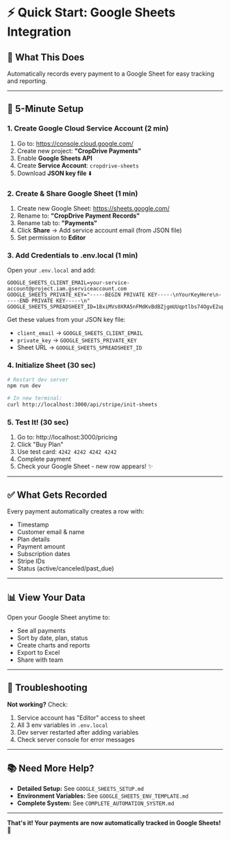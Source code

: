 # ⚡ Quick Start: Google Sheets Integration

## 🎯 What This Does

Automatically records every payment to a Google Sheet for easy tracking and reporting.

---

## 🚀 5-Minute Setup

### **1. Create Google Cloud Service Account** (2 min)

1. Go to: https://console.cloud.google.com/
2. Create new project: **"CropDrive Payments"**
3. Enable **Google Sheets API**
4. Create **Service Account**: `cropdrive-sheets`
5. Download **JSON key file** ⬇️

### **2. Create & Share Google Sheet** (1 min)

1. Create new Google Sheet: https://sheets.google.com/
2. Rename to: **"CropDrive Payment Records"**
3. Rename tab to: **"Payments"**
4. Click **Share** → Add service account email (from JSON file)
5. Set permission to **Editor**

### **3. Add Credentials to .env.local** (1 min)

Open your `.env.local` and add:

```env
GOOGLE_SHEETS_CLIENT_EMAIL=your-service-account@project.iam.gserviceaccount.com
GOOGLE_SHEETS_PRIVATE_KEY="-----BEGIN PRIVATE KEY-----\nYourKeyHere\n-----END PRIVATE KEY-----\n"
GOOGLE_SHEETS_SPREADSHEET_ID=1BxiMVs0XRA5nFMdKvBdBZjgmUUqptlbs74OgvE2upms
```

Get these values from your JSON key file:
- `client_email` → `GOOGLE_SHEETS_CLIENT_EMAIL`
- `private_key` → `GOOGLE_SHEETS_PRIVATE_KEY`
- Sheet URL → `GOOGLE_SHEETS_SPREADSHEET_ID`

### **4. Initialize Sheet** (30 sec)

```bash
# Restart dev server
npm run dev

# In new terminal:
curl http://localhost:3000/api/stripe/init-sheets
```

### **5. Test It!** (30 sec)

1. Go to: http://localhost:3000/pricing
2. Click "Buy Plan"
3. Use test card: `4242 4242 4242 4242`
4. Complete payment
5. Check your Google Sheet - new row appears! ✨

---

## ✅ What Gets Recorded

Every payment automatically creates a row with:
- Timestamp
- Customer email & name
- Plan details
- Payment amount
- Subscription dates
- Stripe IDs
- Status (active/canceled/past_due)

---

## 📊 View Your Data

Open your Google Sheet anytime to:
- See all payments
- Sort by date, plan, status
- Create charts and reports
- Export to Excel
- Share with team

---

## 🔧 Troubleshooting

**Not working?** Check:
1. Service account has "Editor" access to sheet
2. All 3 env variables in `.env.local`
3. Dev server restarted after adding variables
4. Check server console for error messages

---

## 📚 Need More Help?

- **Detailed Setup:** See `GOOGLE_SHEETS_SETUP.md`
- **Environment Variables:** See `GOOGLE_SHEETS_ENV_TEMPLATE.md`
- **Complete System:** See `COMPLETE_AUTOMATION_SYSTEM.md`

---

**That's it! Your payments are now automatically tracked in Google Sheets!** 🎉

